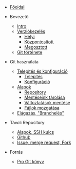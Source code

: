 - [Főoldal]()

- Bevezető

  - [Intro](intro/1_intro.md?id=intro)
  - [Verziókezelés](intro/2_versioning.md?id=verziókezelés)
    - [Helyi](intro/2_versioning.md?id=helyi)
    - [Központosított](intro/2_versioning.md?id=központosított)
    - [Megosztott](intro/2_versioning.md?id=megosztott)
  - [Git története](intro/3_history.md?id=git-története)

- Git használata

  - [Telepítés és konfiguráció](workshop/1_installation.md?id=telepítés-és-konfiguráció)
    - [Telepítés](workshop/1_installation.md?id=telepítés)
    - [Konfiguráció](workshop/1_installation.md?id=konfiguráció)
  - [Alapok](workshop/2_basics.md?id=alapok)
    - [Repository](workshop/2_basics.md?id=repository)
    - [Mentéseink tárolása](workshop/2_basics.md?id=mentéseink-tárolása)
    - [Változtatások mentése](workshop/2_basics.md?id=változtatások-mentése)
    - [Fájlok mozgatása](workshop/2_basics.md?id=fájlok-mozgatása)
  - [Elágazás, "Branchelés"](workshop/3_branch.md)

- Távoli Repository

  - [Alapok, SSH kulcs](remote/1_basics.md)
  - [Github](remote/2_github.md)
  - [Issue, merge request, Fork](remote/3_issue_merge_fork.md)

- Forrás

  - [Pro Git könyv](https://git-scm.com/book/en/v2/)
